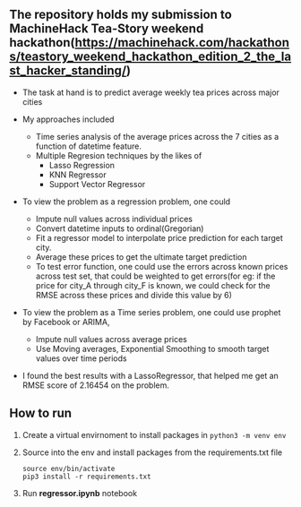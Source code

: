## The repository holds my submission to MachineHack Tea-Story weekend hackathon(https://machinehack.com/hackathons/teastory_weekend_hackathon_edition_2_the_last_hacker_standing/)


- The task at hand is to predict average weekly tea prices across major cities
- My approaches included 
	- Time series analysis of the average prices across the 7 cities as a function of datetime feature.
	- Multiple Regresion techniques by the likes of 
		- Lasso Regression
		- KNN Regressor
		- Support Vector Regressor

- To view the problem as a regression problem, one could
 	- Impute null values across individual prices
 	- Convert datetime inputs to ordinal(Gregorian)
 	- Fit a regressor model to interpolate price prediction for each target city.
 	- Average these prices to get the ultimate target prediction
 	- To test error function, one could use the errors across known prices across test set, that could be weighted to get errors(for eg: if the price for city_A through city_F is known, we could check for the RMSE across these prices and divide this value by 6)

- To view the problem as a Time series problem, one could use prophet by Facebook or ARIMA, 
	- Impute null values across average prices
	- Use Moving averages, Exponential Smoothing to smooth target values over time periods

- I found the best results with a LassoRegressor, that helped me get an RMSE score of 2.16454 on the problem.

## How to run 

1. Create a virtual envirnoment to install packages in
   ```python3 -m venv env```

2. Source into the env and install packages from the requirements.txt file
   ```
   source env/bin/activate
   pip3 install -r requirements.txt
   ```

3. Run **regressor.ipynb** notebook
